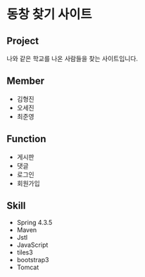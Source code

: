 동창 찾기 사이트 
=============

Project
-------------
나와 같은 학교를 나온 사람들을 찾는 사이트입니다.

Member
-------------
* 김형진
* 오세진
* 최준영

Function
-------------
* 게시판
* 댓글
* 로그인
* 회원가입

Skill
-------------
* Spring 4.3.5
* Maven
* Jstl
* JavaScript
* tiles3
* bootstrap3
* Tomcat